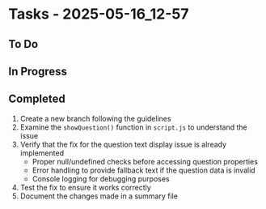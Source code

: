 # Tasks - 2025-05-16_12-57

## To Do

## In Progress

## Completed
1. Create a new branch following the guidelines
2. Examine the `showQuestion()` function in `script.js` to understand the issue
3. Verify that the fix for the question text display issue is already implemented
   - Proper null/undefined checks before accessing question properties
   - Error handling to provide fallback text if the question data is invalid
   - Console logging for debugging purposes
4. Test the fix to ensure it works correctly
5. Document the changes made in a summary file
